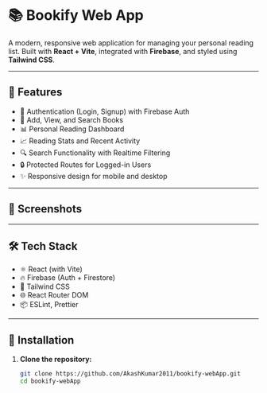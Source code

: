 # 📚 Bookify Web App

A modern, responsive web application for managing your personal reading list. Built with **React + Vite**, integrated with **Firebase**, and styled using **Tailwind CSS**.

---

## 🚀 Features

- 🔐 Authentication (Login, Signup) with Firebase Auth
- 📘 Add, View, and Search Books
- 📊 Personal Reading Dashboard
- 📈 Reading Stats and Recent Activity
- 🔍 Search Functionality with Realtime Filtering
- 🔒 Protected Routes for Logged-in Users
- ✨ Responsive design for mobile and desktop

---

## 📸 Screenshots

<!-- Optionally, include screenshots here if available -->

---

## 🛠️ Tech Stack

- ⚛️ React (with Vite)
- 🔥 Firebase (Auth + Firestore)
- 🎨 Tailwind CSS
- 🌐 React Router DOM
- 📦 ESLint, Prettier

---

## 🔧 Installation

1. **Clone the repository:**
   ```bash
   git clone https://github.com/AkashKumar2011/bookify-webApp.git
   cd bookify-webApp
